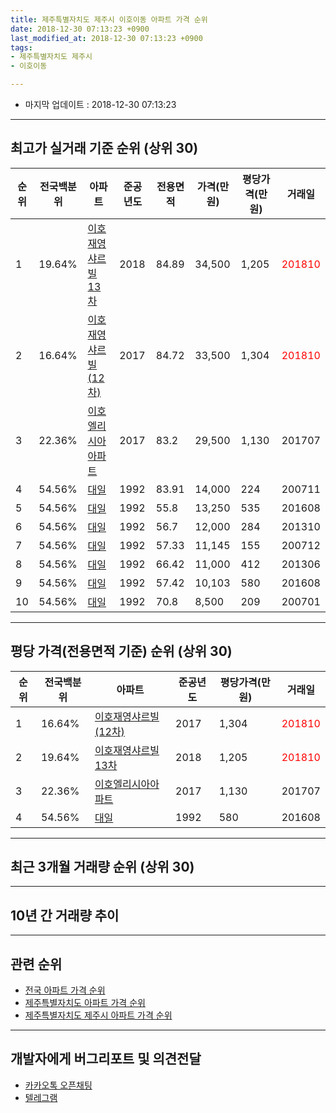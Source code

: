 ```yaml
---
title: 제주특별자치도 제주시 이호이동 아파트 가격 순위
date: 2018-12-30 07:13:23 +0900
last_modified_at: 2018-12-30 07:13:23 +0900
tags:
- 제주특별자치도 제주시
- 이호이동

---
```


* 마지막 업데이트 : 2018-12-30 07:13:23

---

## 최고가 실거래 기준 순위 (상위 30)


|순위|전국백분위|아파트|준공년도|전용면적|가격(만원)|평당가격(만원)|거래일|
|---|---|---|---|---|---|---|---|
|1|19.64%|[이호재영샤르빌13차](https://search.naver.com/search.naver?query=%EC%A0%9C%EC%A3%BC%ED%8A%B9%EB%B3%84%EC%9E%90%EC%B9%98%EB%8F%84+%EC%A0%9C%EC%A3%BC%EC%8B%9C+%EC%9D%B4%ED%98%B8%EC%9D%B4%EB%8F%99+%EC%9D%B4%ED%98%B8%EC%9E%AC%EC%98%81%EC%83%A4%EB%A5%B4%EB%B9%8C13%EC%B0%A8)|2018|84.89|34,500|1,205|<span style="color:red">201810</span>|
|2|16.64%|[이호재영샤르빌(12차)](https://search.naver.com/search.naver?query=%EC%A0%9C%EC%A3%BC%ED%8A%B9%EB%B3%84%EC%9E%90%EC%B9%98%EB%8F%84+%EC%A0%9C%EC%A3%BC%EC%8B%9C+%EC%9D%B4%ED%98%B8%EC%9D%B4%EB%8F%99+%EC%9D%B4%ED%98%B8%EC%9E%AC%EC%98%81%EC%83%A4%EB%A5%B4%EB%B9%8C%2812%EC%B0%A8%29)|2017|84.72|33,500|1,304|<span style="color:red">201810</span>|
|3|22.36%|[이호엘리시아아파트](https://search.naver.com/search.naver?query=%EC%A0%9C%EC%A3%BC%ED%8A%B9%EB%B3%84%EC%9E%90%EC%B9%98%EB%8F%84+%EC%A0%9C%EC%A3%BC%EC%8B%9C+%EC%9D%B4%ED%98%B8%EC%9D%B4%EB%8F%99+%EC%9D%B4%ED%98%B8%EC%97%98%EB%A6%AC%EC%8B%9C%EC%95%84%EC%95%84%ED%8C%8C%ED%8A%B8)|2017|83.2|29,500|1,130|201707|
|4|54.56%|[대일](https://search.naver.com/search.naver?query=%EC%A0%9C%EC%A3%BC%ED%8A%B9%EB%B3%84%EC%9E%90%EC%B9%98%EB%8F%84+%EC%A0%9C%EC%A3%BC%EC%8B%9C+%EC%9D%B4%ED%98%B8%EC%9D%B4%EB%8F%99+%EB%8C%80%EC%9D%BC)|1992|83.91|14,000|224|200711|
|5|54.56%|[대일](https://search.naver.com/search.naver?query=%EC%A0%9C%EC%A3%BC%ED%8A%B9%EB%B3%84%EC%9E%90%EC%B9%98%EB%8F%84+%EC%A0%9C%EC%A3%BC%EC%8B%9C+%EC%9D%B4%ED%98%B8%EC%9D%B4%EB%8F%99+%EB%8C%80%EC%9D%BC)|1992|55.8|13,250|535|201608|
|6|54.56%|[대일](https://search.naver.com/search.naver?query=%EC%A0%9C%EC%A3%BC%ED%8A%B9%EB%B3%84%EC%9E%90%EC%B9%98%EB%8F%84+%EC%A0%9C%EC%A3%BC%EC%8B%9C+%EC%9D%B4%ED%98%B8%EC%9D%B4%EB%8F%99+%EB%8C%80%EC%9D%BC)|1992|56.7|12,000|284|201310|
|7|54.56%|[대일](https://search.naver.com/search.naver?query=%EC%A0%9C%EC%A3%BC%ED%8A%B9%EB%B3%84%EC%9E%90%EC%B9%98%EB%8F%84+%EC%A0%9C%EC%A3%BC%EC%8B%9C+%EC%9D%B4%ED%98%B8%EC%9D%B4%EB%8F%99+%EB%8C%80%EC%9D%BC)|1992|57.33|11,145|155|200712|
|8|54.56%|[대일](https://search.naver.com/search.naver?query=%EC%A0%9C%EC%A3%BC%ED%8A%B9%EB%B3%84%EC%9E%90%EC%B9%98%EB%8F%84+%EC%A0%9C%EC%A3%BC%EC%8B%9C+%EC%9D%B4%ED%98%B8%EC%9D%B4%EB%8F%99+%EB%8C%80%EC%9D%BC)|1992|66.42|11,000|412|201306|
|9|54.56%|[대일](https://search.naver.com/search.naver?query=%EC%A0%9C%EC%A3%BC%ED%8A%B9%EB%B3%84%EC%9E%90%EC%B9%98%EB%8F%84+%EC%A0%9C%EC%A3%BC%EC%8B%9C+%EC%9D%B4%ED%98%B8%EC%9D%B4%EB%8F%99+%EB%8C%80%EC%9D%BC)|1992|57.42|10,103|580|201608|
|10|54.56%|[대일](https://search.naver.com/search.naver?query=%EC%A0%9C%EC%A3%BC%ED%8A%B9%EB%B3%84%EC%9E%90%EC%B9%98%EB%8F%84+%EC%A0%9C%EC%A3%BC%EC%8B%9C+%EC%9D%B4%ED%98%B8%EC%9D%B4%EB%8F%99+%EB%8C%80%EC%9D%BC)|1992|70.8|8,500|209|200701|


---

## 평당 가격(전용면적 기준) 순위 (상위 30)


|순위|전국백분위|아파트|준공년도|평당가격(만원)|거래일|
|---|---|---|---|---|---|
|1|16.64%|[이호재영샤르빌(12차)](https://search.naver.com/search.naver?query=%EC%A0%9C%EC%A3%BC%ED%8A%B9%EB%B3%84%EC%9E%90%EC%B9%98%EB%8F%84+%EC%A0%9C%EC%A3%BC%EC%8B%9C+%EC%9D%B4%ED%98%B8%EC%9D%B4%EB%8F%99+%EC%9D%B4%ED%98%B8%EC%9E%AC%EC%98%81%EC%83%A4%EB%A5%B4%EB%B9%8C%2812%EC%B0%A8%29)|2017|1,304|<span style="color:red">201810</span>|
|2|19.64%|[이호재영샤르빌13차](https://search.naver.com/search.naver?query=%EC%A0%9C%EC%A3%BC%ED%8A%B9%EB%B3%84%EC%9E%90%EC%B9%98%EB%8F%84+%EC%A0%9C%EC%A3%BC%EC%8B%9C+%EC%9D%B4%ED%98%B8%EC%9D%B4%EB%8F%99+%EC%9D%B4%ED%98%B8%EC%9E%AC%EC%98%81%EC%83%A4%EB%A5%B4%EB%B9%8C13%EC%B0%A8)|2018|1,205|<span style="color:red">201810</span>|
|3|22.36%|[이호엘리시아아파트](https://search.naver.com/search.naver?query=%EC%A0%9C%EC%A3%BC%ED%8A%B9%EB%B3%84%EC%9E%90%EC%B9%98%EB%8F%84+%EC%A0%9C%EC%A3%BC%EC%8B%9C+%EC%9D%B4%ED%98%B8%EC%9D%B4%EB%8F%99+%EC%9D%B4%ED%98%B8%EC%97%98%EB%A6%AC%EC%8B%9C%EC%95%84%EC%95%84%ED%8C%8C%ED%8A%B8)|2017|1,130|201707|
|4|54.56%|[대일](https://search.naver.com/search.naver?query=%EC%A0%9C%EC%A3%BC%ED%8A%B9%EB%B3%84%EC%9E%90%EC%B9%98%EB%8F%84+%EC%A0%9C%EC%A3%BC%EC%8B%9C+%EC%9D%B4%ED%98%B8%EC%9D%B4%EB%8F%99+%EB%8C%80%EC%9D%BC)|1992|580|201608|


---

## 최근 3개월 거래량 순위 (상위 30)


<div style="width:100%;">
    <canvas id="deal_count_ranking" height="250"></canvas>
</div>


<script>
new Chart(document.getElementById("deal_count_ranking"), {
    type: 'horizontalBar',
    data: {
        labels: ['대일', '이호재영샤르빌13차', '이호재영샤르빌(12차)'],
        datasets: [{
            label: '실거래 수',
            data: [2, 1, 1],
            borderColor: "rgba(255, 0, 128, 1)",
            backgroundColor: "rgba(255, 0, 128, 0.5)",
            fill: false,
        }]
    },
    options: {
        responsive: true,
        title: {
            display: true,
            text: '최근 3개월 거래량 순위'
        },
        tooltips: {
            mode: 'index',
            intersect: false,
            callbacks: {
                title: function(tooltipItems, data) {
                    return "실거래 수:";
                },
                label: function(tooltipItem, data) {
                    return data.labels[tooltipItem.index] + ": " + tooltipItem.xLabel;
                }
            }
        },
        hover: {
            mode: 'nearest',
            intersect: true
        },
        scales: {
            xAxes: [{
                display: true,
                scaleLabel: {
                    display: true,
                    labelString: '실거래 수'
                },
                ticks: {
                    suggestedMin: 0,
                }
            }],
            yAxes: [{
                display: true,
                ticks: {
                    autoSkip: false,
                    callback: function(value, index, values) {
                        if (value.length > 15)
                            return value.substr(0, 13) + "...";
                        else
                            return value;
                    }
                },
                scaleLabel: {
                    display: false,
                }
            }]
        }
    }
});

</script>


---

## 10년 간 거래량 추이


<div style="width:100%;">
    <canvas id="deal_progress" height="250"></canvas>
</div>

<script>
new Chart(document.getElementById("deal_progress"), {
    type: 'line',
    data: {
        labels: ['200812','200901','200902','200903','200904','200905','200906','200907','200908','200909','200910','200911','200912','201001','201002','201003','201004','201005','201006','201007','201008','201009','201010','201011','201012','201101','201102','201103','201104','201105','201106','201107','201108','201109','201110','201111','201112','201201','201202','201203','201204','201205','201206','201207','201208','201209','201210','201211','201212','201301','201302','201303','201304','201305','201306','201307','201308','201309','201310','201311','201312','201401','201402','201403','201404','201405','201406','201407','201408','201409','201410','201411','201412','201501','201502','201503','201504','201505','201506','201507','201508','201509','201510','201511','201512','201601','201602','201603','201604','201605','201606','201607','201608','201609','201610','201611','201612','201701','201702','201703','201704','201705','201706','201707','201708','201709','201710','201711','201712','201801','201802','201803','201804','201805','201806','201807','201808','201809','201810','201811','201812'],
        datasets: [{
            label: '실거래 수',
            pointRadius: 1,
            data: [0, 0, 0, 0, 1, 1, 0, 0, 0, 0, 0, 0, 0, 0, 0, 1, 0, 0, 0, 0, 0, 0, 0, 0, 0, 0, 0, 0, 0, 0, 0, 1, 0, 0, 0, 0, 1, 0, 0, 0, 0, 1, 0, 1, 1, 0, 0, 0, 0, 0, 0, 0, 0, 0, 1, 1, 0, 0, 2, 0, 1, 0, 0, 0, 0, 0, 0, 0, 0, 1, 1, 0, 1, 0, 0, 1, 0, 0, 0, 0, 1, 0, 0, 0, 0, 0, 0, 0, 0, 0, 0, 0, 6, 2, 1, 0, 0, 2, 0, 2, 1, 0, 0, 1, 3, 1, 0, 1, 0, 0, 0, 1, 1, 2, 0, 0, 0, 1, 2, 2, 0],
            borderColor: "rgba(255, 201, 14, 1)",
            backgroundColor: "rgba(255, 201, 14, 0.5)",
            fill: true,
        }]
    },
    options: {
        responsive: true,
        title: {
            display: true,
            text: '10년간 거래량 추이'
        },
        tooltips: {
            mode: 'index',
            intersect: false,
        },
        hover: {
            mode: 'nearest',
            intersect: true
        },
        scales: {
            xAxes: [{
                display: true,
                scaleLabel: {
                    display: true,
                    labelString: '년/월'
                }
            }],
            yAxes: [{
                display: true,
                ticks: {
                    suggestedMin: 0,
                },
                scaleLabel: {
                    display: true,
                    labelString: '실거래 수'
                }
            }]
        }
    }
});

</script>


---

## 관련 순위

- [전국 아파트 가격 순위](https://inasie.github.io/apt-ranking/전국)
- [제주특별자치도 아파트 가격 순위](https://inasie.github.io/apt-ranking/제주특별자치도)
- [제주특별자치도 제주시 아파트 가격 순위](https://inasie.github.io/apt-ranking/제주특별자치도-제주시)


---

## 개발자에게 버그리포트 및 의견전달

- [카카오톡 오픈채팅](https://open.kakao.com/o/gLJUAP4)
- [텔레그램](https://t.me/inasie)

